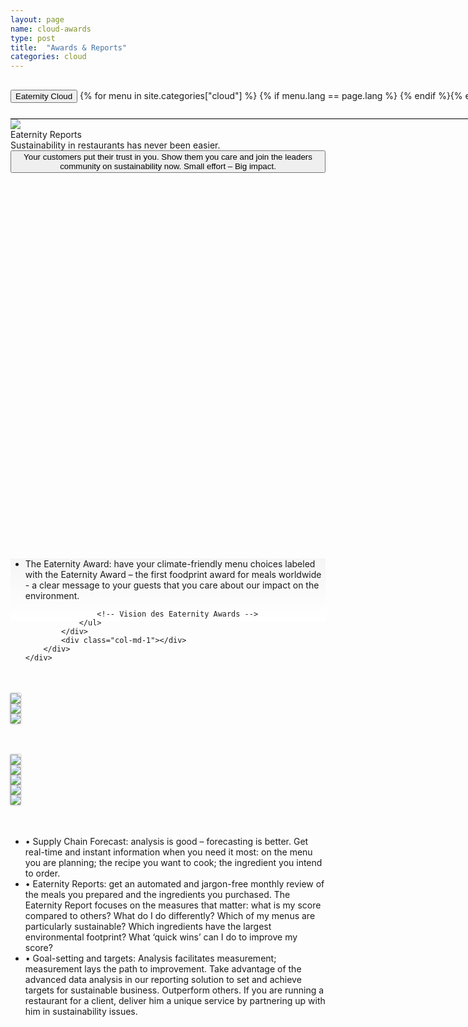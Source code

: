 ```yaml
---
layout: page
name: cloud-awards
type: post
title:  "Awards & Reports"
categories: cloud
---
```



<div>
	<div class="container-hero container-hero-1 clearfix" style="background-repeat: no-repeat;background-size: 1500px 1000px;background-color: rgba(0, 0, 0, 0.0);height: 700px;background-position: 50% 30%;">
		<div class="container-hero-content container-hero-content-1 clearfix">
			<div class="container-4 clearfix" style="margin-bottom:0px;margin-top:30px;width: 960px;height: 46px;border-bottom: 1px solid rgb(0, 0, 0);">
				<button class="text text-5" style="text-align:left;color: #000;" onClick="window.location='/cloud';" >Eaternity Cloud</button>
				{% for menu in site.categories["cloud"] %}
				{% if menu.lang == page.lang %}
				<button class="_button" style="float:right;margin-left:20px;margin-top:8px;font-size:0.95em;color: #000;" onClick="window.location='{{menu.url}}';">{{menu.title}}</button>
				{% endif %}{% endfor %}
			</div>
			<img class="image image-1" src="/images/nur-logo-klein-480x299-3.png" data-rimage data-src="/images/nur-logo-klein-480x299-3.png" data-srcat2x="/images/nur-logo-klein-480x299-3@2x.png">
			<div class="hero-title hero-title-1">Eaternity Reports</div>
			<div class="hero-subtitle hero-subtitle-1">Sustainability in restaurants has never been easier.</div>
			<button class="_button _button-79">Your customers put their trust in you. Show them you care and join the leaders community on sustainability now. Small effort – Big impact.</button>
		</div>
	</div>
</div>

<div style="background: -webkit-linear-gradient(90deg, rgb(255, 255, 255) 0%, rgb(245, 245, 245) 100%) rgb(222, 222, 222);">


<div class="container">
		<div class="row" style="height:100px;margin-top:50px">
			<div class="col-md-1"></div>
			<div class="col-md-10">
				<ul>
				<li>The Eaternity Award: have your climate-friendly menu choices labeled with the Eaternity Award – the first foodprint award for meals worldwide - a clear message to your guests that you care about our impact on the environment.</li>
					<!-- <strong>What does the Eaternity Award do?</strong> In our database we have thousands of different recipes on which get feedback how popular their are being served to guests. Based on the statistics of all those meals we continously calculate the top 20% of the most attractive with the smallest CO2 footprint. Every meal that is between these top 20% is awarded being climate friendly. [] Compared to the average meal a climate-friendly causes at least 50% less emissions.  -->
					<!-- This provides the elementary tool for communications for your guests-->
					
					<!-- Vision des Eaternity Awards -->
				</ul>
			</div>
			<div class="col-md-1"></div>
		</div>
	</div>
</div>


<div class="container">
	<div class="row" style="margin-top:50px">
		<div class="col-md-4">
			<img class="shadow" src="/images/cloud/2014-11-03 compass report-EN-1.jpg" />
		</div>
		<div class="col-md-4">
			<img class="shadow" src="/images/cloud/2014-11-03 compass report-EN-2.jpg" />
		</div>
		<div class="col-md-4">
			<img class="shadow" src="/images/cloud/2014-11-03 compass report-EN-3.jpg" />
		</div>
	</div>
</div>

<div class="container">
	<div class="row" style="margin-top:50px">
		<div class="col-md-1">
		</div>
		<div class="col-md-2">
			<img class="shadow" src="/images/cloud/2014-11-03 compass report-EN-u1.jpg" />
		</div>
		<div class="col-md-2">
			<img class="shadow" src="/images/cloud/2014-11-03 compass report-EN-u2.jpg" />
		</div>
		<div class="col-md-2">
			<img class="shadow" src="/images/cloud/2014-11-03 compass report-EN-u3.jpg" />
		</div>
		<div class="col-md-2">
			<img class="shadow" src="/images/cloud/2014-11-03 compass report-EN-u4.jpg" />
		</div>
		<div class="col-md-2">
			<img class="shadow" src="/images/cloud/2014-11-03 compass report-EN-u5.jpg" />
		</div>
	</div>
</div>

<style>
.shadow {
	box-shadow: 0px 0px 3px #888888;
}
</style>

<div class="container">
		<div class="row" style="height:100px;margin-top:50px">
			<div class="col-md-1"></div>
			<div class="col-md-10">
				<ul> <!-- Instant Feedback for Menu-Planing.-->
				<li>•	Supply Chain Forecast: analysis is good – forecasting is better. Get real-time and instant information when you need it most: on the menu you are planning; the recipe you want to cook; the ingredient you intend to order. <!-- We integrate this feedback your recipe software in use.   Examples: Calcmenu, SAP, Eaternity Cloud, Microsoft Dynamics-->
				<!-- This provides the elementary tool coordinate with your cooks, and give them complete insight and autonomy to be a climate-hero. He can switch in a recipe from a cucumber to an aubergine, and see dependent on the seasonality, the means of transportation, what different it makes for the CO2 footprint of his menu. -->
				<li>•	Eaternity Reports: get an automated and jargon-free monthly review of the meals you prepared and the ingredients you purchased. The Eaternity Report focuses on the measures that matter: what is my score compared to others? What do I do differently? Which of my menus are particularly sustainable? Which ingredients have the largest environmental footprint? What ‘quick wins’ can I do to improve my score?
					<!-- This provides the elementary tool for your clients --> <!-- Picture of restaurant clients -->
				<li>•	Goal-setting and targets: Analysis facilitates measurement; measurement lays the path to improvement. Take advantage of the advanced data analysis in our reporting solution to set and achieve targets for sustainable business. Outperform others. If you are running a restaurant for a client, deliver him a unique service by partnering up with him in sustainability issues.
				</ul>
			</div> 
			<div class="col-md-1"></div>
		</div>
	</div>
</div>
